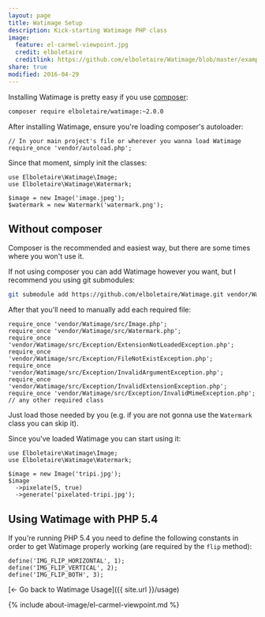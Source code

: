 ```yaml
---
layout: page
title: Watimage Setup
description: Kick-starting Watimage PHP class
image:
  feature: el-carmel-viewpoint.jpg
  credit: elboletaire
  creditlink: https://github.com/elboletaire/Watimage/blob/master/examples/files/LICENSE
share: true
modified: 2016-04-29
---
```


Installing Watimage is pretty easy if you use [composer](https://getcomposer.org):

~~~bash
composer require elboletaire/watimage:~2.0.0
~~~

After installing Watimage, ensure you're loading composer's autoloader:

~~~php?start_inline=1
// In your main project's file or wherever you wanna load Watimage
require_once 'vendor/autoload.php';
~~~

Since that moment, simply init the classes:

~~~php?start_inline=1
use Elboletaire\Watimage\Image;
use Elboletaire\Watimage\Watermark;

$image = new Image('image.jpeg');
$watermark = new Watermark('watermark.png');
~~~

Without composer
----------------

Composer is the recommended and easiest way, but there are some times where
you won't use it.

If not using composer you can add Watimage however you want, but I recommend you
using git submodules:

~~~bash
git submodule add https://github.com/elboletaire/Watimage.git vendor/Watimage
~~~

After that you'll need to manually add each required file:

~~~php?start_inline=1
require_once 'vendor/Watimage/src/Image.php';
require_once 'vendor/Watimage/src/Watermark.php';
require_once 'vendor/Watimage/src/Exception/ExtensionNotLoadedException.php';
require_once 'vendor/Watimage/src/Exception/FileNotExistException.php';
require_once 'vendor/Watimage/src/Exception/InvalidArgumentException.php';
require_once 'vendor/Watimage/src/Exception/InvalidExtensionException.php';
require_once 'vendor/Watimage/src/Exception/InvalidMimeException.php';
// any other required class
~~~

Just load those needed by you (e.g. if you are not gonna use the `Watermark`
class you can skip it).

Since you've loaded Watimage you can start using it:

~~~php?start_inline=1
use Elboletaire\Watimage\Image;
use Elboletaire\Watimage\Watermark;

$image = new Image('tripi.jpg');
$image
  ->pixelate(5, true)
  ->generate('pixelated-tripi.jpg');
~~~


Using Watimage with PHP 5.4
---------------------------

If you're running PHP 5.4 you need to define the following constants in order to
get Watimage properly working (are required by the `flip` method):

~~~php?start_inline=1
define('IMG_FLIP_HORIZONTAL', 1);
define('IMG_FLIP_VERTICAL', 2);
define('IMG_FLIP_BOTH', 3);
~~~

[← Go back to Watimage Usage]({{ site.url }}/usage)

{% include about-image/el-carmel-viewpoint.md %}
